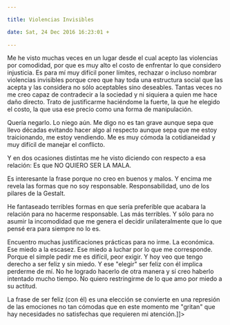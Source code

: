 ```yaml
---

title: Violencias Invisibles

date: Sat, 24 Dec 2016 16:23:01 +
 
---
```

Me he visto muchas veces en un lugar desde el cual acepto las violencias por comodidad, por que es muy alto el costo de enfrentar lo que considero injusticia. Es para mí muy difícil poner límites, rechazar o incluso nombrar violencias invisibles porque creo que hay toda una estructura social que las acepta y las considera no sólo aceptables sino deseables. Tantas veces no me creo capaz de contradecir a la sociedad y ni siquiera a quien me hace daño directo. Trato de justificarme haciéndome la fuerte, la que he elegido el costo, la que usa ese precio como una forma de manipulación.

Quería negarlo. Lo niego aún. Me digo no es tan grave aunque sepa que llevo décadas evitando hacer algo al respecto aunque sepa que me estoy traicionando, me estoy vendiendo. Me es muy cómoda la cotidianeidad y muy difícil de manejar el conflicto.

Y en dos ocasiones distintas me he visto diciendo con respecto a esa relación: Es que NO QUIERO SER LA MALA.

Es interesante la frase porque no creo en buenos y malos. Y encima me revela las formas que no soy responsable. Responsabilidad, uno de los pilares de la Gestalt.

He fantaseado terribles formas en que sería preferible que acabara la relación para no hacerme responsable. Las más terribles. Y sólo para no asumir la incomodidad que me genera el decidir unilateralmente que lo que pensé era para siempre no lo es.

Encuentro muchas justificaciones prácticas para no irme. La económica. Ese miedo a la escasez. Ese miedo a luchar por lo que me corresponde. Porque el simple pedir me es difícil, peor exigir.
Y hoy veo que tengo derecho a ser feliz y sin miedo. Y ese "elegir" ser feliz con él implica perderme de mí. No he logrado hacerlo de otra manera y sí creo haberlo intentado mucho tiempo. No quiero restringirme de lo que amo por miedo a su actitud.

La frase de ser feliz (con él) es una elección se convierte en una represión de las emociones no tan cómodas que en este momento me "gritan" que hay necesidades no satisfechas que requieren mi atención.]]>
